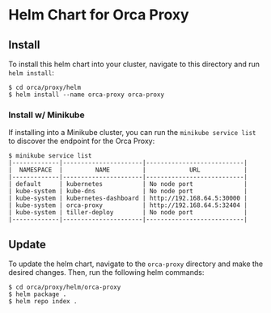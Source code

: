 # Helm Chart for Orca Proxy

## Install
To install this helm chart into your cluster, navigate to this directory and run `helm install`:
```console 
$ cd orca/proxy/helm
$ helm install --name orca-proxy orca-proxy
```

### Install w/ Minikube
If installing into a Minikube cluster, you can run the `minikube service list` to discover the endpoint for the Orca Proxy:
```console
$ minikube service list
|-------------|----------------------|---------------------------|
|  NAMESPACE  |         NAME         |            URL            |
|-------------|----------------------|---------------------------|
| default     | kubernetes           | No node port              |
| kube-system | kube-dns             | No node port              |
| kube-system | kubernetes-dashboard | http://192.168.64.5:30000 |
| kube-system | orca-proxy           | http://192.168.64.5:32404 |
| kube-system | tiller-deploy        | No node port              |
|-------------|----------------------|---------------------------|
```


## Update 
To update the helm chart, navigate to the `orca-proxy` directory and make the desired changes.
Then, run the following helm commands:
```console
$ cd orca/proxy/helm/orca-proxy
$ helm package .
$ helm repo index .
```
